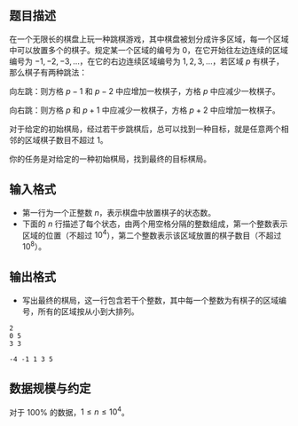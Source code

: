 ## 题目描述

在一个无限长的棋盘上玩一种跳棋游戏，其中棋盘被划分成许多区域，每一个区域中可以放置多个的棋子。规定某一个区域的编号为 $0$，在它开始往左边连续的区域编号为 $-1,-2,-3,\dots$，在它的右边连续区域编号为 $1,2,3,\dots$，若区域 $p$ 有棋子，那么棋子有两种跳法：

向左跳：则方格 $p-1$ 和 $p-2$ 中应增加一枚棋子，方格 $p$ 中应减少一枚棋子。

向右跳：则方格 $p$ 和 $p+1$ 中应减少一枚棋子，方格 $p+2$ 中应增加一枚棋子。

对于给定的初始棋局，经过若干步跳棋后，总可以找到一种目标，就是任意两个相邻的区域棋子数目不超过 $1$。

你的任务是对给定的一种初始棋局，找到最终的目标棋局。

## 输入格式

- 第一行为一个正整数 $n$，表示棋盘中放置棋子的状态数。
- 下面的 $n$ 行描述了每个状态，由两个用空格分隔的整数组成，第一个整数表示区域的位置（不超过 $10^4$），第二个整数表示该区域放置的棋子数目（不超过 $10^8$）。

## 输出格式

- 写出最终的棋局，这一行包含若干个整数，其中每一个整数为有棋子的区域编号，所有的区域按从小到大排列。

```input1
2
0 5
3 3
```

```output1
-4 -1 1 3 5
```

## 数据规模与约定

对于 $100\%$ 的数据，$1 \le n \le 10^4$。

